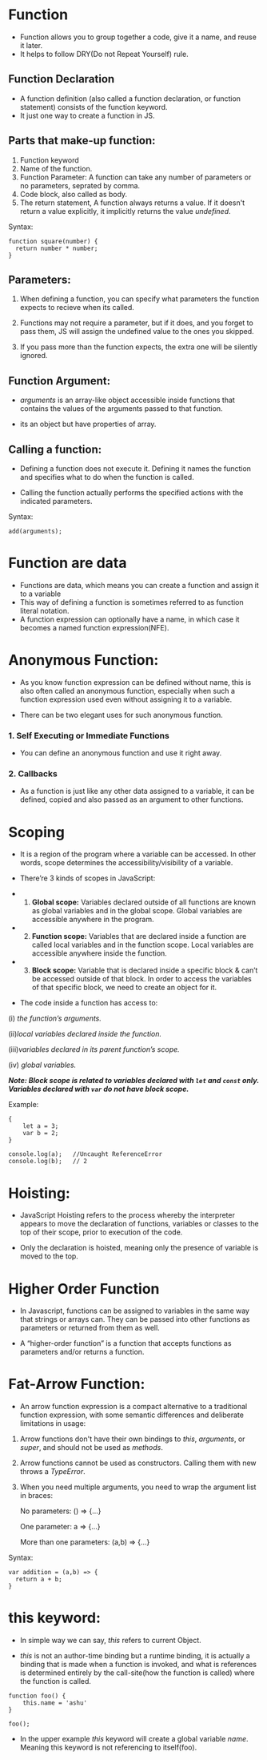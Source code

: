 # Function

* Function allows you to group together a code, give it a name, and reuse it later.
* It helps to follow DRY(Do not Repeat Yourself) rule.

## Function Declaration

* A function definition (also called a function declaration, or function statement) consists of the function keyword.
* It just one way to create a function in JS.

## Parts that make-up function:

1. Function keyword
2. Name of the function.
3. Function Parameter: A function can take any number of parameters or no parameters, seprated by comma.
4. Code block, also called as body.
5. The return statement, A function always returns a value. If it doesn't return a value explicitly, it implicitly returns the value *undefined*.

Syntax:
```
function square(number) {
  return number * number;
}
```


## Parameters:

1. When defining a function, you can specify what parameters the function expects to recieve when its called.

2. Functions may not require a parameter, but if it does, and you forget to pass them, JS will assign the undefined value to the ones you skipped.

3. If you pass more than the function expects, the extra one will be silently ignored.


## Function Argument:
* *arguments* is an array-like object accessible inside functions that contains the values of the arguments passed to that function.

* its an object but have properties of array.


## Calling a function:

* Defining a function does not execute it. Defining it names the function and specifies what to do when the function is called.

* Calling the function actually performs the specified actions with the indicated parameters.

Syntax:
```
add(arguments);
```



# Function are data

* Functions are data, which means you can create a function and assign it to a variable
* This way of defining a function is sometimes referred to as function literal notation.
* A function expression can optionally have a name, in which case it becomes a named function expression(NFE).


# Anonymous Function:
* As you know function expression can be defined without name, this is also often called an anonymous function, especially when such a function expression used even without assigning it to a variable.

* There can be two elegant uses for such anonymous function.

### 1. Self Executing or Immediate Functions
* You can define an anonymous function and use it right away.
### 2. Callbacks
* As a function is just like any other data assigned to a variable, it can be defined, copied and also passed as an argument to other functions.


# Scoping
*  It is a region of the program where a variable can be accessed. In other words, scope determines the accessibility/visibility of a variable.

* There’re 3 kinds of scopes in JavaScript:

* 1. **Global scope:**   Variables declared outside of all functions are known as global variables and in the global scope. Global variables are accessible anywhere in the program.

* 2. **Function scope:** Variables that are declared inside a function are called local variables and in the function scope. Local variables are accessible anywhere inside the function. 

* 3. **Block scope:** Variable that is declared inside a specific block & can’t be accessed outside of that block. In order to access the variables of that specific block, we need to create an object for it.

* The code inside a function has access to:

(i)  _the function’s arguments._

(ii)_local variables declared inside the function._

(iii)_variables declared in its parent function’s scope._

(iv) _global variables._

***Note: Block scope is related to variables declared with `let` and `const` only. Variables declared with `var` do not have block scope.***

Example:

```
{
    let a = 3;
    var b = 2;
}

console.log(a);   //Uncaught ReferenceError
console.log(b);   // 2
```


# Hoisting:

* JavaScript Hoisting refers to the process whereby the interpreter appears to move the declaration of functions, variables or classes to the top of their scope, prior to execution of the code.

* Only the declaration is hoisted, meaning only the presence of variable is moved to the top.


# Higher Order Function

* In Javascript, functions can be assigned to variables in the same way that strings or arrays can. They can be passed into other functions as parameters or returned from them as well.

* A “higher-order function” is a function that accepts functions as parameters and/or returns a function.



# Fat-Arrow Function:
* An arrow function expression is a compact alternative to a traditional function expression, with some semantic differences and deliberate limitations in usage:

1. Arrow functions don't have their own bindings to *this*, *arguments*, or *super*, and should not be used as *methods*.

2. Arrow functions cannot be used as constructors. Calling them with new throws a *TypeError*.

3. When you need multiple arguments, you need to wrap the argument list in braces:

    No parameters: () => {...}

    One parameter: a => {...}

    More than one parameters: (a,b) => {...}

Syntax:
```
var addition = (a,b) => {
  return a + b;
}
```

# this keyword:

* In simple way we can say, *this* refers to current Object.

* *this* is not an author-time binding but a runtime binding, it is actually a binding that is made when a function is invoked, and what is references is determined entirely by the call-site(how the function is called) where the function is called.
```
function foo() {
    this.name = 'ashu'
}

foo();
```

* In the upper example *this* keyword will create a global variable *name*. Meaning this keyword is not referencing to itself(foo).


